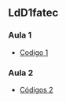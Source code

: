 ## LdD1fatec

### Aula 1
  * <a href="https://github.com/Gabriele-sousa/LdD1fatec/wiki/Aula-1">Codigo 1</a>

### Aula 2
 * <a href="https://github.com/Gabriele-sousa/LdD1fatec/wiki/aula-2">Códigos 2</a>
